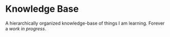 # Knowledge Base

A hierarchically organized knowledge-base of things I am learning. Forever a _work in progress_.

